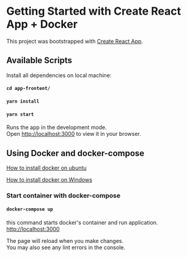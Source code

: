 # Getting Started with Create React App + Docker

This project was bootstrapped with [Create React App](https://github.com/facebook/create-react-app).

## Available Scripts

Install all dependencies on local machine:

#### `cd app-frontent/`

#### `yarn install`

#### `yarn start`

Runs the app in the development mode.\
Open [http://localhost:3000](http://localhost:3000) to view it in your browser.

## Using Docker and docker-compose

[How to install docker on ubuntu](https://docs.docker.com/engine/install/ubuntu/)

[How to install docker on Windows](https://docs.docker.com/desktop/install/windows-install/)

### Start container with docker-compose

#### `docker-compose up`

this command starts docker's container and run application.\
[http://localhost:3000](http://localhost:3000)

The page will reload when you make changes.\
You may also see any lint errors in the console.
